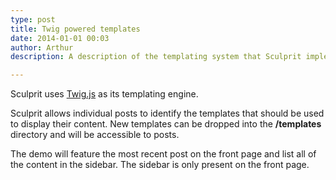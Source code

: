 ```yaml
---
type: post
title: Twig powered templates
date: 2014-01-01 00:03
author: Arthur
description: A description of the templating system that Sculprit implements.

---
```


Sculprit uses [Twig.js](https://github.com/justjohn/twig.js/wiki) as its templating engine.

Sculprit allows individual posts to identify the templates that should be used to display their content. New templates can be dropped into the **/templates** directory and will be accessible to posts.

The demo will feature the most recent post on the front page and list all of the content in the sidebar. The sidebar is only present on the front page.

